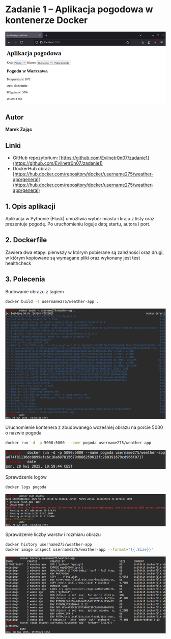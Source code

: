 # Zadanie 1 – Aplikacja pogodowa w kontenerze Docker

![Demo](img/wynik.png)

## Autor
**Marek Zając**

## Linki
- GitHub repozytorium: [https://github.com/Evilnetr0n07/zadanie1](https://github.com/Evilnetr0n07/zadanie1)
- DockerHub obraz: [https://hub.docker.com/repository/docker/username275/weather-app/general](https://hub.docker.com/repository/docker/username275/weather-app/general)

## 1. Opis aplikacji
Aplikacja w Pythonie (Flask) umożliwia wybór miasta i kraju z listy oraz prezentuje pogodę. Po uruchomieniu loguje datę startu, autora i port.

## 2. Dockerfile
Zawiera dwa etapy: pierwszy w którym pobierane są zależności oraz drugi, w którym kopiowane są wymagane pliki oraz wykonany jest test healthcheck

## 3. Polecenia
Budowanie obrazu z tagiem
```bash
docker build -t username275/weather-app .
```
![Budowanie](img/budowa.png)

Uruchomienie kontenera z zbudowanego wcześniej obrazu na porcie 5000 o nazwie pogoda
```bash
docker run -d -p 5000:5000 --name pogoda username275/weather-app
```
![Uruchomienie](img/uruchomienie.png)

Sprawdzenie logów
```bash
docker logs pogoda
```
![Logi](img/logi.png)

Sprawdzenie liczby warstw i rozmiaru obrazu
```bash
docker history username275/weather-app
docker image inspect username275/weather-app --format='{{.Size}}'
```
![Rozmiar i warstwy](img/warstwy_rozmiar.png)


